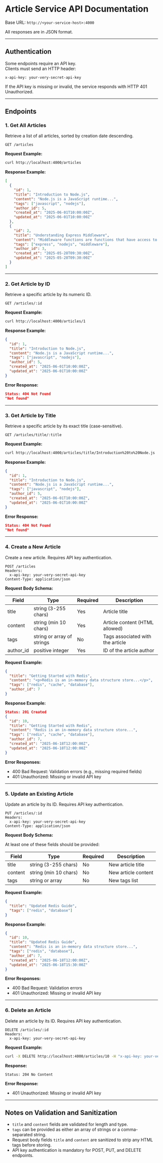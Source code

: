 
# Article Service API Documentation

Base URL: `http://<your-service-host>:4000`

All responses are in JSON format.

---

## Authentication

Some endpoints require an API key.  
Clients must send an HTTP header:

```
x-api-key: your-very-secret-api-key
```

If the API key is missing or invalid, the service responds with HTTP 401 Unauthorized.

---

## Endpoints

### 1. Get All Articles

Retrieve a list of all articles, sorted by creation date descending.

```
GET /articles
```

**Request Example:**

```bash
curl http://localhost:4000/articles
```

**Response Example:**

```json
[
  {
    "id": 1,
    "title": "Introduction to Node.js",
    "content": "Node.js is a JavaScript runtime...",
    "tags": ["javascript", "nodejs"],
    "author_id": 5,
    "created_at": "2025-06-01T10:00:00Z",
    "updated_at": "2025-06-01T10:00:00Z"
  },
  {
    "id": 2,
    "title": "Understanding Express Middleware",
    "content": "Middleware functions are functions that have access to the request object...",
    "tags": ["express", "nodejs", "middleware"],
    "author_id": 3,
    "created_at": "2025-05-28T09:30:00Z",
    "updated_at": "2025-05-28T09:30:00Z"
  }
]
```

---

### 2. Get Article by ID

Retrieve a specific article by its numeric ID.

```
GET /articles/:id
```

**Request Example:**

```bash
curl http://localhost:4000/articles/1
```

**Response Example:**

```json
{
  "id": 1,
  "title": "Introduction to Node.js",
  "content": "Node.js is a JavaScript runtime...",
  "tags": ["javascript", "nodejs"],
  "author_id": 5,
  "created_at": "2025-06-01T10:00:00Z",
  "updated_at": "2025-06-01T10:00:00Z"
}
```

**Error Response:**

```json
Status: 404 Not Found
"Not found"
```

---

### 3. Get Article by Title

Retrieve a specific article by its exact title (case-sensitive).

```
GET /articles/title/:title
```

**Request Example:**

```bash
curl http://localhost:4000/articles/title/Introduction%20to%20Node.js
```

**Response Example:**

```json
{
  "id": 1,
  "title": "Introduction to Node.js",
  "content": "Node.js is a JavaScript runtime...",
  "tags": ["javascript", "nodejs"],
  "author_id": 5,
  "created_at": "2025-06-01T10:00:00Z",
  "updated_at": "2025-06-01T10:00:00Z"
}
```

**Error Response:**

```json
Status: 404 Not Found
"Not found"
```

---

### 4. Create a New Article

Create a new article. Requires API key authentication.

```
POST /articles
Headers:
  x-api-key: your-very-secret-api-key
Content-Type: application/json
```

**Request Body Schema:**

| Field     | Type                | Required | Description                     |
|-----------|---------------------|----------|--------------------------------|
| title     | string (3-255 chars) | Yes      | Article title                  |
| content   | string (min 10 chars)| Yes      | Article content (HTML allowed) |
| tags      | string or array of strings | No | Tags associated with the article|
| author_id | positive integer     | Yes      | ID of the article author       |

**Request Example:**

```json
{
  "title": "Getting Started with Redis",
  "content": "<p>Redis is an in-memory data structure store...</p>",
  "tags": ["redis", "cache", "database"],
  "author_id": 7
}
```

**Response Example:**

```json
Status: 201 Created
{
  "id": 10,
  "title": "Getting Started with Redis",
  "content": "Redis is an in-memory data structure store...",
  "tags": ["redis", "cache", "database"],
  "author_id": 7,
  "created_at": "2025-06-18T12:00:00Z",
  "updated_at": "2025-06-18T12:00:00Z"
}
```

**Error Responses:**

- 400 Bad Request: Validation errors (e.g., missing required fields)
- 401 Unauthorized: Missing or invalid API key

---

### 5. Update an Existing Article

Update an article by its ID. Requires API key authentication.

```
PUT /articles/:id
Headers:
  x-api-key: your-very-secret-api-key
Content-Type: application/json
```

**Request Body Schema:**

At least one of these fields should be provided:

| Field   | Type                | Required | Description              |
|---------|---------------------|----------|--------------------------|
| title   | string (3-255 chars) | No       | New article title        |
| content | string (min 10 chars)| No       | New article content      |
| tags    | string or array     | No       | New tags list            |

**Request Example:**

```json
{
  "title": "Updated Redis Guide",
  "tags": ["redis", "database"]
}
```

**Response Example:**

```json
{
  "id": 10,
  "title": "Updated Redis Guide",
  "content": "Redis is an in-memory data structure store...",
  "tags": ["redis", "database"],
  "author_id": 7,
  "created_at": "2025-06-18T12:00:00Z",
  "updated_at": "2025-06-18T15:30:00Z"
}
```

**Error Responses:**

- 400 Bad Request: Validation errors
- 401 Unauthorized: Missing or invalid API key

---

### 6. Delete an Article

Delete an article by its ID. Requires API key authentication.

```
DELETE /articles/:id
Headers:
  x-api-key: your-very-secret-api-key
```

**Request Example:**

```bash
curl -X DELETE http://localhost:4000/articles/10 -H "x-api-key: your-very-secret-api-key"
```

**Response:**

```
Status: 204 No Content
```

**Error Response:**

- 401 Unauthorized: Missing or invalid API key

---

## Notes on Validation and Sanitization

- `title` and `content` fields are validated for length and type.
- `tags` can be provided as either an array of strings or a comma-separated string.
- Request body fields `title` and `content` are sanitized to strip any HTML tags before storing.
- API key authentication is mandatory for POST, PUT, and DELETE endpoints.
